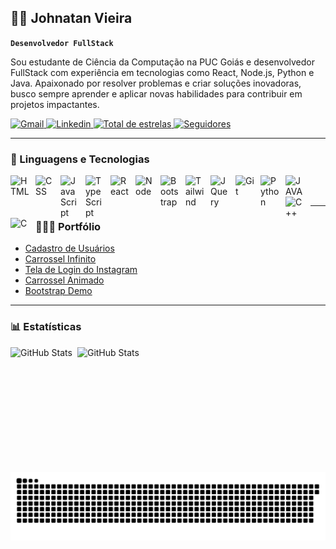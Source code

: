 ## 👨‍💻 Johnatan Vieira

**`Desenvolvedor FullStack`**

Sou estudante de Ciência da Computação na PUC Goiás e desenvolvedor FullStack com experiência em tecnologias como React, Node.js, Python e Java. Apaixonado por resolver problemas e criar soluções inovadoras, busco sempre aprender e aplicar novas habilidades para contribuir em projetos impactantes.

<p align="left">
      <a href = "mailto:johnatan.g3@gmail.com">
          <img 
              alt="Gmail" 
              title="Meu Gmail" 
              src="https://img.shields.io/badge/Gmail-D14836?style=for-the-badge&logo=gmail&logoColor=white" target="_blank">
      </a>
      <a href="https://www.linkedin.com/in/johnatan-vieira-a602542aa/" target="_blank">
          <img 
              alt="Linkedin" 
              title="Meu Linkedin" 
              src="https://img.shields.io/badge/-LinkedIn-%230077B5?style=for-the-badge&logo=linkedin&logoColor=white" target="_blank">
      </a> 
        <a href="https://github.com/JohnatanG3?tab=repositories&sort=stargazers" target="_blank">
        <img
            alt="Total de estrelas" 
            title="Total de estrelas GitHub" 
            src="https://custom-icon-badges.demolab.com/github/stars/JohnatanG3?color=55960c&style=for-the-badge&labelColor=488207&logo=star&label=estrelas"
        />
    </a>
    <a href="https://github.com/JohnatanG3?tab=followers" target="_blank">
        <img
            alt="Seguidores" 
            title="Me siga no GitHub" 
            src="https://custom-icon-badges.demolab.com/github/followers/JohnatanG3?color=236ad3&labelColor=1155ba&style=for-the-badge&logo=github&label=Seguidores&logoColor=white"
        />
    </a>
</p>

---

### 🤖 Linguagens e Tecnologias

<img
    align="left" 
    alt="HTML"
    title="HTML" 
    width="30px" 
    style="padding-right: 10px;" 
    src="https://cdn.jsdelivr.net/gh/devicons/devicon@latest/icons/html5/html5-original.svg" 
/>
<img
    align="left" 
    alt="CSS" 
    title="CSS"
    width="30px" 
    style="padding-right: 10px;" 
    src="https://cdn.jsdelivr.net/gh/devicons/devicon@latest/icons/css3/css3-original.svg" 
/>
<img
    align="left" 
    alt="JavaScript" 
    title="JavaScript"
    width="30px" 
    style="padding-right: 10px;" 
    src="https://cdn.jsdelivr.net/gh/devicons/devicon@latest/icons/javascript/javascript-original.svg" 
/>
<img
    align="left" 
    alt="TypeScript"
    title="TypeScript" 
    width="30px" 
    style="padding-right: 10px;" 
    src="https://cdn.jsdelivr.net/gh/devicons/devicon@latest/icons/typescript/typescript-original.svg" 
/>
<img
    align="left" 
    alt="React"
    title="React" 
    width="30px" 
    style="padding-right: 10px;" 
    src="https://cdn.jsdelivr.net/gh/devicons/devicon@latest/icons/react/react-original.svg" 
/>
<img
    align="left" 
    alt="Node"
    title="Node" 
    width="30px" 
    style="padding-right: 10px;" 
    src="https://cdn.jsdelivr.net/gh/devicons/devicon@latest/icons/nodejs/nodejs-original-wordmark.svg" 
/>
<img
    align="left" 
    alt="Bootstrap"
    title="Bootstrap" 
    width="30px" 
    style="padding-right: 10px;" 
    src="https://cdn.jsdelivr.net/gh/devicons/devicon@latest/icons/bootstrap/bootstrap-original.svg" 
/>
<img
    align="left" 
    alt="Tailwind" 
    title="Tailwind"
    width="30px" 
    style="padding-right: 10px;" 
    src="https://cdn.jsdelivr.net/gh/devicons/devicon@latest/icons/tailwindcss/tailwindcss-original.svg" 
/>
<img
    align="left" 
    alt="JQuery" 
    title="JQuery"
    width="30px" 
    style="padding-right: 10px;" 
    src="https://cdn.jsdelivr.net/gh/devicons/devicon@latest/icons/jquery/jquery-original.svg" 
/>
<img
    align="left" 
    alt="Git" 
    title="Git"
    width="30px" 
    style="padding-right: 10px;" 
    src="https://cdn.jsdelivr.net/gh/devicons/devicon@latest/icons/git/git-original.svg" 
/>
<img
    align="left" 
    alt="Python" 
    title="Python"
    width="30px" 
    style="padding-right: 10px;" 
    src="https://cdn.jsdelivr.net/gh/devicons/devicon@latest/icons/python/python-original.svg" 
/>
<img
    align="left" 
    alt="JAVA" 
    title="JAVA"
    width="30px" 
    style="padding-right: 10px;" 
    src="https://cdn.jsdelivr.net/gh/devicons/devicon@latest/icons/java/java-original.svg" 
/>
<img
    align="left" 
    alt="C++" 
    title="C++"
    width="30px" 
    style="padding-right: 10px;" 
    src="https://cdn.jsdelivr.net/gh/devicons/devicon@latest/icons/cplusplus/cplusplus-original.svg" 
/>
<img
    align="left" 
    alt="C" 
    title="C"
    width="30px" 
    style="padding-right: 10px;" 
    src="https://cdn.jsdelivr.net/gh/devicons/devicon@latest/icons/c/c-original.svg" 
/>
<br/>
<br/>

---

### 👨🏻‍💻 Portfólio

- [Cadastro de Usuários](https://github.com/JohnatanG3/cadastro-usuarios)
- [Carrossel Infinito](https://github.com/JohnatanG3/carrosel-infinito)
- [Tela de Login do Instagram](https://github.com/JohnatanG3/instagram-tailwind-css)
- [Carrossel Animado](https://github.com/JohnatanG3/site-com-carrosel-animado)
- [Bootstrap Demo](https://github.com/JohnatanG3/site-bootstrap-demo)

---

### 📊 Estatísticas

<p>
  <img
    align="left"
    alt="GitHub Stats"
    height="200"
    style="padding-right: 8px;" 
    src="https://github-readme-stats.vercel.app/api?username=JohnatanG3&show_icons=true&theme=tokyonight&include_all_commits=true&locale=pt-br" 
  />

<img
      align="left"
      alt="GitHub Stats"
      height="200"
      style="padding-right: 10px;"
      src="https://github-readme-stats.vercel.app/api/top-langs/?username=JohnatanG3&theme=tokyonight&layout=compact&custom_title=Tecnologias&langs_count=9" 
  />
</p>

![snake gif](https://github.com/JohnatanG3/JohnatanG3/blob/output/github-contribution-grid-snake.svg)
